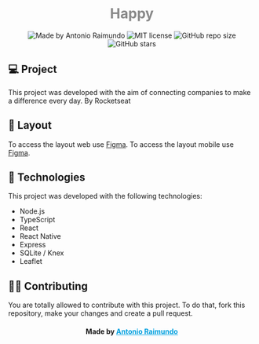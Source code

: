 <!-- # ![Home image](.images/home.png) -->

>

<h1 style="color: #888" align="center">
    Happy
</h1>
<p align="center">
  <img alt="Made by Antonio Raimundo" src="https://img.shields.io/badge/madeby-antoniorrm-brightgreen">
  <img alt="MIT license" src="https://img.shields.io/github/license/antoniorrm/happy">
  <img alt="GitHub repo size" src="https://img.shields.io/github/repo-size/antoniorrm/e-coleta">
  <img alt="GitHub stars" src="https://img.shields.io/github/stars/antoniorrm/happy">
</p>

>

## 💻 Project

This project was developed with the aim of connecting companies to make a difference every day. By Rocketseat

<!-- # ![Home image](.images/capa.jpg) -->

>

## 🔖 Layout

To access the layout web use [Figma](https://www.figma.com/file/A0FPL5mB3fjrviV6OM94r3/Happy-Web-Copy).
To access the layout mobile use [Figma](https://www.figma.com/file/aeqGagkQOB3ezm6fL7B9ea/Happy-Mobile-Copy).

>

## 🚀 Technologies

This project was developed with the following technologies:

- Node.js
- TypeScript
- React
- React Native
- Express
- SQLite / Knex
- Leaflet

>

<!-- ## ☁️ External API

The web and mobile project used an external API to load the states and cities of Brazil.

<!-- -  [IBGE](https://servicodados.ibge.gov.br/api/docs/localidades) -->

> 

## 👊🏼 Contributing

You are totally allowed to contribute with this project. To do that, fork this repository, make your changes and create a pull request.

> >

<h4 align="center">
    Made by <a href="https://www.linkedin.com/in/antoniorrm/" style="color: #00a0df" target="_blank">Antonio Raimundo</a>
</h4>
